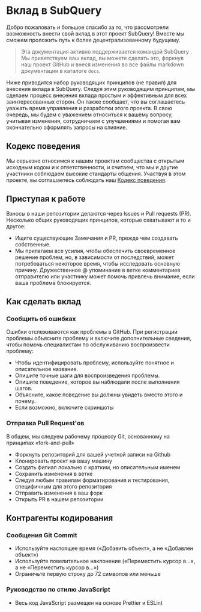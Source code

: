 # Вклад в SubQuery

Добро пожаловать и большое спасибо за то, что рассмотрели возможность внести свой вклад в этот проект SubQuery! Вместе мы сможем проложить путь к более децентрализованному будущему.

> Эта документация активно поддерживается командой SubQuery . Мы приветствуем ваш вклад, вы можете сделать это, форкнув наш проект GitHub и внеся изменения во все файлы markdown документации в каталоге `docs`.

Ниже приводится набор руководящих принципов (не правил) для внесения вклада в SubQuery. Следуя этим руководящим принципам, мы сделаем процесс внесения вклада простым и эффективным для всех заинтересованных сторон. Он также сообщает, что вы соглашаетесь уважать время управления и разработки этого проекта. В свою очередь, мы будем с уважением относиться к вашему вопросу, учитывая изменения, сотрудничаем с улучшениями и помогая вам окончательно оформлять запросы на слияние.

## Кодекс поведения

Мы серьезно относимся к нашим проектам сообщества с открытым исходным кодом и к ответственности, и считаем, что мы и другие участники соблюдаем высокие стандарты общения. Участвуя в этом проекте, вы соглашаетесь соблюдать наш [Кодекс поведения](https://github.com/subquery/subql/blob/contributors-guide/CODE_OF_CONDUCT.md).

## Приступая к работе

Взносы в наши репозитории делаются через Issues и Pull requests (PR). Несколько общих руководящих принципов, которые охватывают и то и другое:

* Ищите существующие Замечания и PR, прежде чем создавать собственные.
* Мы прилагаем все усилия, чтобы обеспечить своевременное решение проблем, но, в зависимости от последствий, может потребоваться некоторое время, чтобы исследовать основную причину. Дружественное @ упоминание в ветке комментариев отправителю или участнику может помочь привлечь внимание, если ваша проблема блокируется.

## Как сделать вклад

### Сообщить об ошибках

Ошибки отслеживаются как проблемы в GitHub. При регистрации проблемы объясните проблему и включите дополнительные сведения, чтобы помочь специалистам по обслуживанию воспроизвести проблему:

* Чтобы идентифицировать проблему, используйте понятное и описательное название.
* Опишите точные шаги для воспроизведения проблемы.
* Опишите поведение, которое вы наблюдали после выполнения шагов.
* Объясните, какое поведение вы должны увидеть вместо этого и почему.
* Если возможно, включите скриншоты

### Отправка Pull Request'ов

В общем, мы следуем рабочему процессу Git, основанному на принципах «fork-and-pull»

* Форкнуть репозиторий для вашей учетной записи на Github
* Клонировать проект на вашу машину
* Создать филиал локально с кратким, но описательным именем
* Сохранить изменения в ветке
* Следуя любым правилам форматирования и тестирования, специфичным для этого репозитория
* Отправить изменения в ваш форк
* Открыть PR в нашем репозитории

## Контрагенты кодирования

### Сообщения Git Commit

* Используйте настоящее время («Добавить объект», а не «Добавлен объект»)
* Используйте повелительное наклонение («Переместить курсор в...», а не «Переместить курсор в...»)
* Ограничьте первую строку до 72 символов или меньше

### Руководство по стилю JavaScript

* Весь код JavaScript размещен на основе Prettier и ESLint
